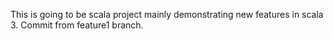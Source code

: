 This is going to be scala project mainly demonstrating new features in scala 3. Commit from feature1 branch.